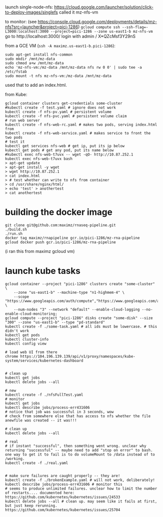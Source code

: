
launch single-node-nfs: https://cloud.google.com/launcher/solution/click-to-deploy-images/singlefs
called it mz-nfs-vm

to monitor: (see https://console.cloud.google.com/deployments/details/mz-nfs?src=launcher&project=pici-1286)
`gcloud compute ssh --ssh-flag=-L3000:localhost:3000 --project=pici-1286 --zone us-east1-b mz-nfs-vm`
go to http://localhost:3000/
login with admin / X*QZcMsf3Y29nS

from a GCE VM (`ssh -A maximz.us-east1-b.pici-1286`):
```
sudo apt-get install nfs-common
sudo mkdir /mnt/mz-data
sudo chmod a+w /mnt/mz-data
echo 'mz-nfs-vm:/mz-data /mnt/mz-data nfs rw 0 0' | sudo tee -a /etc/fstab
sudo mount -t nfs mz-nfs-vm:/mz-data /mnt/mz-data
```

used that to add an index.html.

from Kube:
```
gcloud container clusters get-credentials some-cluster
#kubectl create -f test.yaml # ignore does not work
kubectl create -f nfs-pv.yaml # persistent volume
kubectl create -f nfs-pvc.yaml # persistent volume claim
# run web server
kubectl create -f nfs-web-rc.yaml # makes two pods, serving index.html from 
kubectl create -f nfs-web-service.yaml # makes service to front the two pods
# test it
kubectl get services nfs-web # get ip, put its ip below
kubectl get pods # get any pod, put its name below
#kubectl exec nfs-web-t7uvx -- wget -qO- http://10.87.252.1
kubectl exec nfs-web-t7uvx bash
> apt-get update
> apt-get install -y wget
> wget http://10.87.252.1
> cat index.html
> # test whether can write to nfs from container
> cd /usr/share/nginx/html/
> echo 'test' > anothertest
> cat anothertest
```



# building the docker image

```
git clone git@github.com:maximz/rnaseq-pipeline.git
./build.sh
./run.sh
docker tag maximz/rnapipeline gcr.io/pici-1286/mz-rna-pipeline
gcloud docker push gcr.io/pici-1286/mz-rna-pipeline
```

(i ran this from maximz gcloud vm)


# launch kube tasks

```
gcloud container --project "pici-1286" clusters create "some-cluster" \
    --zone "us-east1-b" --machine-type "n1-highmem-4" \
    --scope "https://www.googleapis.com/auth/compute","https://www.googleapis.com/auth/devstorage.read_write","https://www.googleapis.com/auth/taskqueue","https://www.googleapis.com/auth/logging.write","https://www.googleapis.com/auth/servicecontrol","https://www.googleapis.com/auth/service.management" \
    --num-nodes "3" --network "default" --enable-cloud-logging --no-enable-cloud-monitoring;
gcloud compute --project "pici-1286" disks create "some-disk" --size "300" --zone "us-east1-b" --type "pd-standard"
kubectl create -f ./some-task.yaml # all ids must be lowercase. # this didn't work
kubectl get pods
kubectl cluster-info
kubectl config view

# load web UI from there
chrome https://104.196.139.139/api/v1/proxy/namespaces/kube-system/services/kubernetes-dashboard


# clean up
kubectl get jobs
kubectl delete jobs --all

# new
kubectl create -f ./nfsFullTest.yaml
# monitor
kubectl get jobs
kubectl describe jobs/process-err431606
# notice that job was successful in 3 seconds, wow
# check from somewhere else that has access to nfs whether the file anewfile was created -- it was!!!

# clean up
kubectl delete jobs --all

# real
# if instant "successful", then something went wrong. unclear why returning "successful" -- maybe need to add "stop on error" to bash. one way to get it to fail is to do volumeMount to /data instead of to /working.
kubectl create -f ./real.yaml


# make sure failures are caught properly -- they are!
kubectl create -f ./brokenExample.yaml # will not work, deliberately! 
kubectl describe jobs/process-err431606 # monitor this
# seems to produce unlimited failures. unclear how to limit the number of restarts.... documented here: https://github.com/kubernetes/kubernetes/issues/24533
kubectl delete jobs --all # clean up. may seem like it fails at first, but just keep rerunning. https://github.com/kubernetes/kubernetes/issues/25704
```